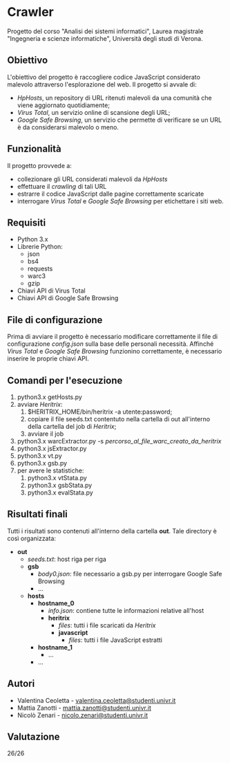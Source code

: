 # Crawler
Progetto del corso "Analisi dei sistemi informatici", Laurea magistrale "Ingegneria e scienze informatiche", 
Università degli studi di Verona.

## Obiettivo
L'obiettivo del progetto è raccogliere codice JavaScript considerato malevolo attraverso l'esplorazione del web.
Il progetto si avvale di:
* *HpHosts*, un repository di URL ritenuti malevoli da una comunità che viene aggiornato
quotidiamente;
* *Virus Total*, un servizio online di scansione degli URL;
* *Google Safe Browsing*, un servizio che permette di verificare se un URL è da considerarsi malevolo o meno.

## Funzionalità
Il progetto provvede a:
* collezionare gli URL considerati malevoli da *HpHosts*
* effettuare il *crawling* di tali URL
* estrarre il codice JavaScript dalle pagine correttamente scaricate
* interrogare *Virus Total* e *Google Safe Browsing* per etichettare i siti web.

## Requisiti
* Python 3.x
* Librerie Python:
    * json
    * bs4
    * requests
    * warc3
    * gzip
* Chiavi API di Virus Total
* Chiavi API di Google Safe Browsing

## File di configurazione
Prima di avviare il progetto è necessario modificare correttamente il file di configurazione *config.json* sulla
base delle personali necessità. Affinché *Virus Total* e *Google Safe Browsing* funzionino correttamente, è
necessario inserire le proprie chiavi API.

## Comandi per l'esecuzione
1. python3.x getHosts.py
2. avviare *Heritrix*:
    1. $HERITRIX_HOME/bin/heritrix -a utente:password;
    2. copiare il file seeds.txt contentuto nella cartella di out all'interno della cartella del job di *Heritrix*;
    3. avviare il job
3. python3.x warcExtractor.py -s *percorso_al_file_warc_creato_da_heritrix*
4. python3.x jsExtractor.py
5. python3.x vt.py
6. python3.x gsb.py
7. per avere le statistiche:
    1. python3.x vtStata.py
    2. python3.x gsbStata.py
    3. python3.x evalStata.py
    
## Risultati finali
Tutti i risultati sono contenuti all'interno della cartella **out**. Tale directory è così organizzata:
* **out**
    * *seeds.txt*: host riga per riga
    * **gsb**
        * *body0.json*: file necessario a gsb.py per interrogare Google Safe Browsing
        * ...
    * **hosts**
        * **hostname_0**
            * *info.json*: contiene tutte le informazioni relative all'host
            * **heritrix**
                * *files*: tutti i file scaricati da *Heritrix*
                * **javascript**
                    * *files*: tutti i file JavaScript estratti
        * **hostname_1**
            * ...
        * ...
    
## Autori
* Valentina Ceoletta - valentina.ceoletta@studenti.univr.it
* Mattia Zanotti - mattia.zanotti@studenti.univr.it
* Nicolò Zenari - nicolo.zenari@studenti.univr.it

## Valutazione
26/26
